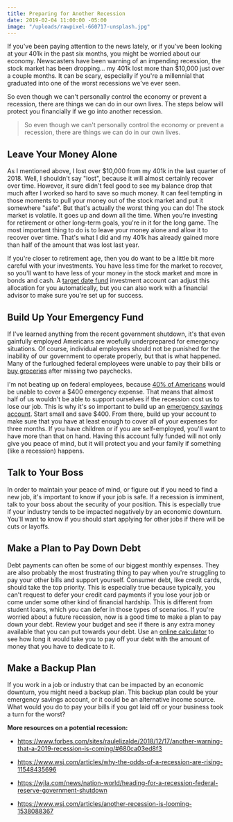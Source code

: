 ```yaml
---
title: Preparing for Another Recession
date: 2019-02-04 11:00:00 -05:00
image: "/uploads/rawpixel-660717-unsplash.jpg"
---
```


If you've been paying attention to the news lately, or if you've been looking at your 401k in the past six months, you might be worried about our economy. Newscasters have been warning of an impending recession, the stock market has been dropping... my 401k lost more than $10,000 just over a couple months. It can be scary, especially if you're a millennial that graduated into one of the worst recessions we've ever seen.

So even though we can't personally control the economy or prevent a recession, there are things we can do in our own lives. The steps below will protect you financially if we go into another recession. 

> So even though we can't personally control the economy or prevent a recession, there are things we can do in our own lives.

## Leave Your Money Alone

As I mentioned above, I lost over $10,000 from my 401k in the last quarter of 2018. Well, I shouldn't say "lost", because it will almost certainly recover over time. However, it sure didn't feel good to see my balance drop that much after I worked so hard to save so much money. It can feel tempting in those moments to pull your money out of the stock market and put it somewhere "safe". But that's actually the worst thing you can do! The stock market is volatile. It goes up and down all the time. When you're investing for retirement or other long-term goals, you're in it for the long game. The most important thing to do is to leave your money alone and allow it to recover over time. That's what I did and my 401k has already gained more than half of the amount that was lost last year.

If you're closer to retirement age, then you do want to be a little bit more careful with your investments. You have less time for the market to recover, so you'll want to have less of your money in the stock market and more in bonds and cash. A [target date fund](https://www.thebalance.com/what-is-a-target-date-fund-and-how-do-you-use-it-2388511) investment account can adjust this allocation for you automatically, but you can also work with a financial advisor to make sure you're set up for success. 

## Build Up Your Emergency Fund

If I've learned anything from the recent government shutdown, it's that even gainfully employed Americans are woefully underprepared for emergency situations. Of course, individual employees should not be punished for the inability of our government to operate properly, but that is what happened. Many of the furloughed federal employees were unable to pay their bills or [buy groceries](https://www.thrillist.com/news/nation/government-shutdown-free-food-deals-furloughed-workers#) after missing two paychecks.

I'm not beating up on federal employees, because [40% of Americans](https://money.cnn.com/2018/05/22/pf/emergency-expenses-household-finances/index.html) would be unable to cover a $400 emergency expense. That means that almost half of us wouldn't be able to support ourselves if the recession cost us to lose our job. This is why it's so important to build up an [emergency savings account](https://www.maggiegermano.com/blog/you-need-an-emergency-fund). Start small and save $400. From there, build up your account to make sure that you have at least enough to cover all of your expenses for three months. If you have children or if you are self-employed, you'll want to have more than that on hand. Having this account fully funded will not only give you peace of mind, but it will protect you and your family if something (like a recession) happens. 

## Talk to Your Boss

In order to maintain your peace of mind, or figure out if you need to find a new job, it's important to know if your job is safe. If a recession is imminent, talk to your boss about the security of your position. This is especially true if your industry tends to be impacted negatively by an economic downturn. You'll want to know if you should start applying for other jobs if there will be cuts or layoffs. 

## Make a Plan to Pay Down Debt

Debt payments can often be some of our biggest monthly expenses. They are also probably the most frustrating thing to pay when you're struggling to pay your other bills and support yourself. Consumer debt, like credit cards, should take the top priority. This is especially true because typically, you can't request to defer your credit card payments if you lose your job or come under some other kind of financial hardship. This is different from student loans, which you can defer in those types of scenarios. If you're worried about a future recession, now is a good time to make a plan to pay down your debt. Review your budget and see if there is any extra money available that you can put towards your debt. Use an [online calculator](https://www.creditkarma.com/calculators/debtrepayment) to see how long it would take you to pay off your debt with the amount of money that you have to dedicate to it.

## Make a Backup Plan

If you work in a job or industry that can be impacted by an economic downturn, you might need a backup plan. This backup plan could be your emergency savings account, or it could be an alternative income source. What would you do to pay your bills if you got laid off or your business took a turn for the worst? 

**More resources on a potential recession:**

* https://www.forbes.com/sites/raulelizalde/2018/12/17/another-warning-that-a-2019-recession-is-coming/#680ca03ed8f3

* https://www.wsj.com/articles/why-the-odds-of-a-recession-are-rising-11548435696

* https://wjla.com/news/nation-world/heading-for-a-recession-federal-reserve-government-shutdown

* https://www.wsj.com/articles/another-recession-is-looming-1538088367